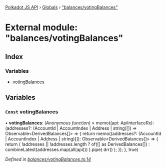 [Polkadot JS API](../README.md) › [Globals](../globals.md) › ["balances/votingBalances"](_balances_votingbalances_.md)

# External module: "balances/votingBalances"

## Index

### Variables

* [votingBalances](_balances_votingbalances_.md#const-votingbalances)

## Variables

### `Const` votingBalances

• **votingBalances**: *(Anonymous function)* =  memo((api: ApiInterfaceRx): (addresses?: (AccountId | AccountIndex | Address | string)[]) => Observable<DerivedBalances[]> => {
  return memo((addresses?: (AccountId | AccountIndex | Address | string)[]): Observable<DerivedBalances[]> => {
    return (
      !addresses || !addresses.length
        ? of([] as DerivedBalances[])
        : combineLatest(addresses.map(all(api)))
    ).pipe(
      drr()
    );
  });
}, true)

*Defined in [balances/votingBalances.ts:14](https://github.com/polkadot-js/api/blob/8d3cb72189/packages/api-derive/src/balances/votingBalances.ts#L14)*
